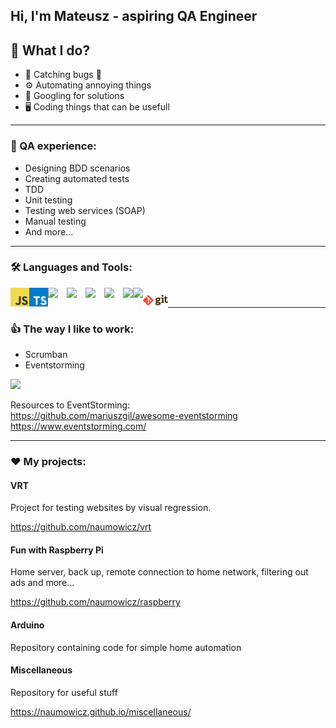 ## Hi, I'm Mateusz - aspiring QA Engineer

## 💬 What I do?
- 🐛 Catching bugs 🚨
- ⚙ Automating annoying things
- 🔎 Googling for solutions
- 🖥  Coding things that can be usefull
<hr />

### 🐛 QA experience:
- Designing BDD scenarios
- Creating automated tests
- TDD
- Unit testing
- Testing web services (SOAP)
- Manual testing
- And more...
<hr />

### 🛠 Languages and Tools:
<img align="left" width="30vw" src="https://raw.githubusercontent.com/github/explore/80688e429a7d4ef2fca1e82350fe8e3517d3494d/topics/javascript/javascript.png" />
<img align="left" width="30vw" src="https://raw.githubusercontent.com/github/explore/80688e429a7d4ef2fca1e82350fe8e3517d3494d/topics/typescript/typescript.png" />
<img align="left" width="30vw" src="https://upload.wikimedia.org/wikipedia/commons/9/9a/Visual_Studio_Code_1.35_icon.svg" />
<img align="left" width="30vw" src="https://webdriver.io/img/webdriverio.png" />
<img align="left" width="30vw" src="https://cucumber.io/cucumber/media/images/logos/icons/cucumber-open-icon.svg" />
<img align="left" width="30vw" src="https://upload.wikimedia.org/wikipedia/commons/c/c0/Tampermonkey_logo.svg" />
<img align="left" height="30hw" src="https://upload.wikimedia.org/wikipedia/commons/a/a7/React-icon.svg" />
<img align="left" height="30hw" src="https://upload.wikimedia.org/wikipedia/commons/d/d9/Node.js_logo.svg" />
<img align="left" height="40hw" src="https://raw.githubusercontent.com/github/explore/80688e429a7d4ef2fca1e82350fe8e3517d3494d/topics/git/git.png" />
<br />
<hr />

### 👍 The way I like to work:
- Scrumban
- Eventstorming


<img width="100vw" src="https://www.eventstorming.com/images/logo.9f6d.png" />

Resources to EventStorming:
<br />
https://github.com/mariuszgil/awesome-eventstorming
https://www.eventstorming.com/
<hr />

### ❤ My projects:
#### VRT
Project for testing websites by visual regression.

https://github.com/naumowicz/vrt
#### Fun with Raspberry Pi
Home server, back up, remote connection to home network, filtering out ads and more...

https://github.com/naumowicz/raspberry
#### Arduino
Repository containing code for simple home automation 

#### Miscellaneous
Repository for useful stuff

https://naumowicz.github.io/miscellaneous/
<!--
**naumowicz/naumowicz** is a ✨ _special_ ✨ repository because its `README.md` (this file) appears on your GitHub profile.

Here are some ideas to get you started:

- 🔭 I’m currently working on ...
- 🌱 I’m currently learning ...
- 👯 I’m looking to collaborate on ...
- 🤔 I’m looking for help with ...
- 💬 Ask me about ...
- 📫 How to reach me: ...
- 😄 Pronouns: ...
- ⚡ Fun fact: ...
-->
